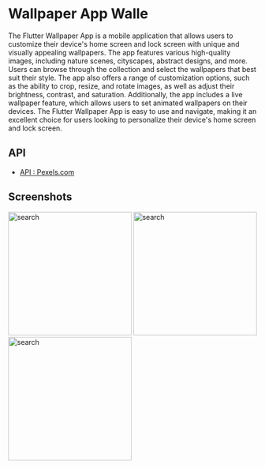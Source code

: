 # Wallpaper App Walle
The Flutter Wallpaper App is a mobile application that allows users to customize their device's home screen and lock screen with unique and visually appealing wallpapers. The app features various high-quality images, including nature scenes, cityscapes, abstract designs, and more. Users can browse through the collection and select the wallpapers that best suit their style. The app also offers a range of customization options, such as the ability to crop, resize, and rotate images, as well as adjust their brightness, contrast, and saturation. Additionally, the app includes a live wallpaper feature, which allows users to set animated wallpapers on their devices. The Flutter Wallpaper App is easy to use and navigate, making it an excellent choice for users looking to personalize their device's home screen and lock screen.

## API
- [API : Pexels.com](https://www.pexels.com)

## Screenshots
<img width="250" alt="search" src="https://user-images.githubusercontent.com/76560885/278606500-d6c3b686-0e26-4280-9981-70ff292a1453.jpg">
<img width="250" alt="search" src="https://user-images.githubusercontent.com/76560885/278606524-ff15605a-7e6b-464d-97e6-f012f3b73947.jpg">
<img width="250" alt="search" src="https://user-images.githubusercontent.com/76560885/278606533-a9e389c8-150b-4430-b9e9-54207f781a3c.jpg">


